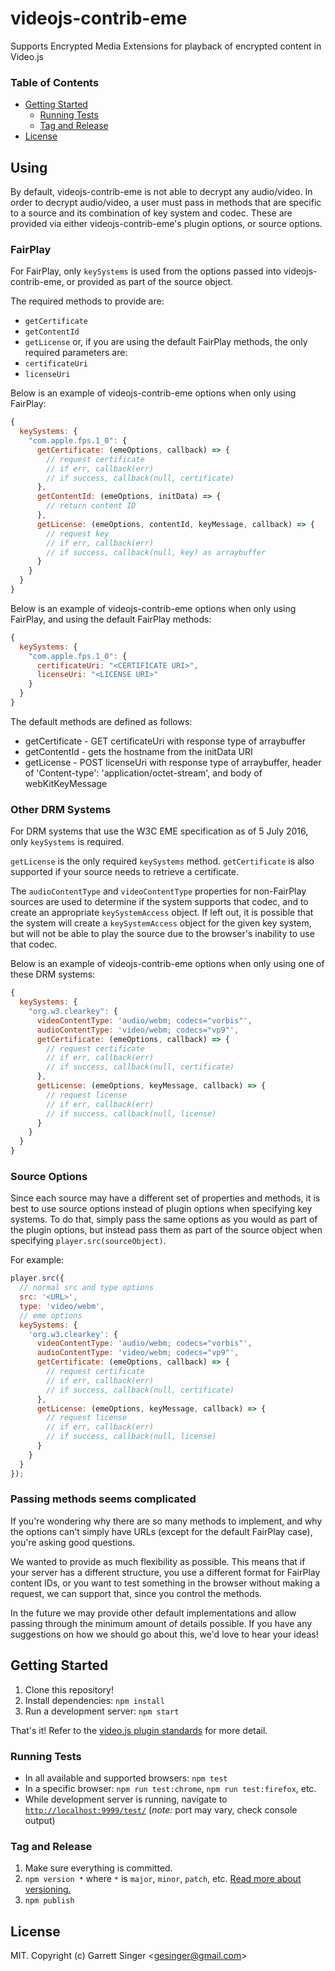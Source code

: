 # videojs-contrib-eme

Supports Encrypted Media Extensions for playback of encrypted content in Video.js

### Table of Contents

<!-- START doctoc generated TOC please keep comment here to allow auto update -->
<!-- DON'T EDIT THIS SECTION, INSTEAD RE-RUN doctoc TO UPDATE -->


- [Getting Started](#getting-started)
  - [Running Tests](#running-tests)
  - [Tag and Release](#tag-and-release)
- [License](#license)

<!-- END doctoc generated TOC please keep comment here to allow auto update -->

## Using

By default, videojs-contrib-eme is not able to decrypt any audio/video. In order to
decrypt audio/video, a user must pass in methods that are specific to a source and its
combination of key system and codec. These are provided via either videojs-contrib-eme's
plugin options, or source options.

### FairPlay

For FairPlay, only `keySystems` is used from the options passed into videojs-contrib-eme,
or provided as part of the source object.

The required methods to provide are:
* `getCertificate`
* `getContentId`
* `getLicense`
or, if you are using the default FairPlay methods, the only required parameters are:
* `certificateUri`
* `licenseUri`

Below is an example of videojs-contrib-eme options when only using FairPlay:

```javascript
{
  keySystems: {
    "com.apple.fps.1_0": {
      getCertificate: (emeOptions, callback) => {
        // request certificate
        // if err, callback(err)
        // if success, callback(null, certificate)
      },
      getContentId: (emeOptions, initData) => {
        // return content ID
      },
      getLicense: (emeOptions, contentId, keyMessage, callback) => {
        // request key
        // if err, callback(err)
        // if success, callback(null, key) as arraybuffer
      }
    }
  }
}
```

Below is an example of videojs-contrib-eme options when only using FairPlay, and using
the default FairPlay methods:

```javascript
{
  keySystems: {
    "com.apple.fps.1_0": {
      certificateUri: "<CERTIFICATE URI>",
      licenseUri: "<LICENSE URI>"
    }
  }
}
```

The default methods are defined as follows:
* getCertificate - GET certificateUri with response type of arraybuffer
* getContentId - gets the hostname from the initData URI
* getLicense - POST licenseUri with response type of arraybuffer, header of
'Content-type': 'application/octet-stream', and body of webKitKeyMessage

### Other DRM Systems

For DRM systems that use the W3C EME specification as of 5 July 2016, only `keySystems`
is required.

`getLicense` is the only required `keySystems` method. `getCertificate` is also supported
if your source needs to retrieve a certificate.

The `audioContentType` and `videoContentType` properties for non-FairPlay sources are
used to determine if the system supports that codec, and to create an appropriate
`keySystemAccess` object. If left out, it is possible that the system will create a
`keySystemAccess` object for the given key system, but will not be able to play the
source due to the browser's inability to use that codec.

Below is an example of videojs-contrib-eme options when only using one of these DRM
systems:

```javascript
{
  keySystems: {
    "org.w3.clearkey": {
      videoContentType: 'audio/webm; codecs="vorbis"',
      audioContentType: 'video/webm; codecs="vp9"',
      getCertificate: (emeOptions, callback) => {
        // request certificate
        // if err, callback(err)
        // if success, callback(null, certificate)
      },
      getLicense: (emeOptions, keyMessage, callback) => {
        // request license
        // if err, callback(err)
        // if success, callback(null, license)
      }
    }
  }
}
```

### Source Options

Since each source may have a different set of properties and methods, it is best to use
source options instead of plugin options when specifying key systems. To do that, simply
pass the same options as you would as part of the plugin options, but instead pass them
as part of the source object when specifying `player.src(sourceObject)`.

For example:

```javascript
player.src({
  // normal src and type options
  src: '<URL>',
  type: 'video/webm',
  // eme options
  keySystems: {
    'org.w3.clearkey': {
      videoContentType: 'audio/webm; codecs="vorbis"',
      audioContentType: 'video/webm; codecs="vp9"',
      getCertificate: (emeOptions, callback) => {
        // request certificate
        // if err, callback(err)
        // if success, callback(null, certificate)
      },
      getLicense: (emeOptions, keyMessage, callback) => {
        // request license
        // if err, callback(err)
        // if success, callback(null, license)
      }
    }
  }
});
```

### Passing methods seems complicated

If you're wondering why there are so many methods to implement, and why the options can't
simply have URLs (except for the default FairPlay case), you're asking good questions.

We wanted to provide as much flexibility as possible. This means that if your server has
a different structure, you use a different format for FairPlay content IDs, or you want
to test something in the browser without making a request, we can support that, since you
control the methods.

In the future we may provide other default implementations and allow passing through the
minimum amount of details possible. If you have any suggestions on how we should go about
this, we'd love to hear your ideas!

## Getting Started

1. Clone this repository!
1. Install dependencies: `npm install`
1. Run a development server: `npm start`

That's it! Refer to the [video.js plugin standards](https://github.com/videojs/generator-videojs-plugin/docs/standards.md) for more detail.

### Running Tests

- In all available and supported browsers: `npm test`
- In a specific browser: `npm run test:chrome`, `npm run test:firefox`, etc.
- While development server is running, navigate to [`http://localhost:9999/test/`](http://localhost:9999/test/) (_note:_ port may vary, check console output)

### Tag and Release

1. Make sure everything is committed.
1. `npm version *` where `*` is `major`, `minor`, `patch`, etc. [Read more about versioning.](https://github.com/videojs/generator-videojs-plugin/docs/standards.md#versioning)
1. `npm publish`

## License

MIT. Copyright (c) Garrett Singer &lt;gesinger@gmail.com&gt;
